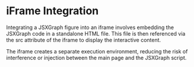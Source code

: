 # iFrame Integration

Integrating a JSXGraph figure into an iframe involves embedding the JSXGraph code in a standalone HTML file. This file is then referenced via the src attribute of the iframe to display the interactive content.

The iframe creates a separate execution environment, reducing the risk of interference or injection between the main page and the JSXGraph script.